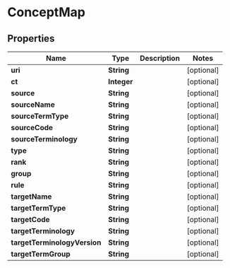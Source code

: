 

# ConceptMap


## Properties

| Name | Type | Description | Notes |
|------------ | ------------- | ------------- | -------------|
|**uri** | **String** |  |  [optional] |
|**ct** | **Integer** |  |  [optional] |
|**source** | **String** |  |  [optional] |
|**sourceName** | **String** |  |  [optional] |
|**sourceTermType** | **String** |  |  [optional] |
|**sourceCode** | **String** |  |  [optional] |
|**sourceTerminology** | **String** |  |  [optional] |
|**type** | **String** |  |  [optional] |
|**rank** | **String** |  |  [optional] |
|**group** | **String** |  |  [optional] |
|**rule** | **String** |  |  [optional] |
|**targetName** | **String** |  |  [optional] |
|**targetTermType** | **String** |  |  [optional] |
|**targetCode** | **String** |  |  [optional] |
|**targetTerminology** | **String** |  |  [optional] |
|**targetTerminologyVersion** | **String** |  |  [optional] |
|**targetTermGroup** | **String** |  |  [optional] |



